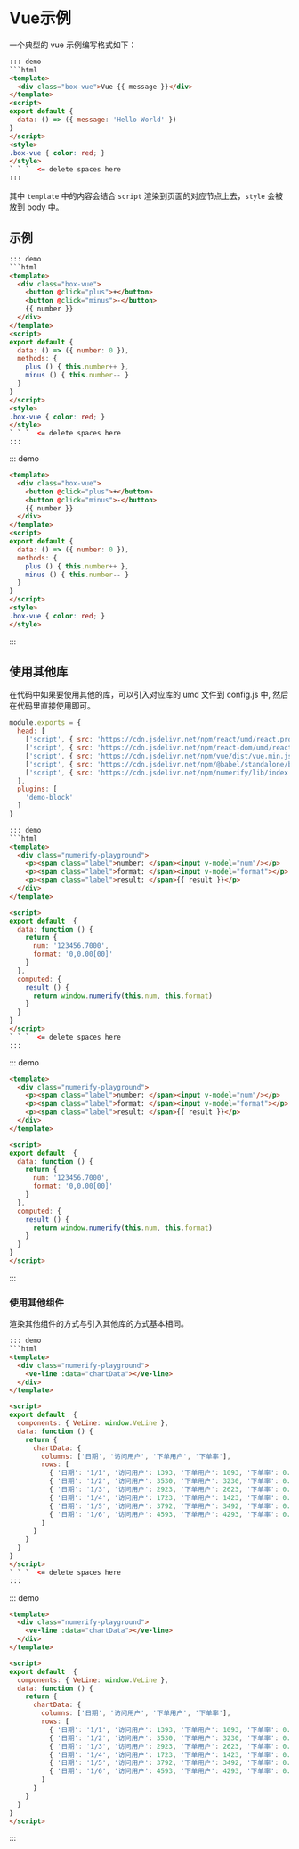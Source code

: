 # Vue示例

一个典型的 vue 示例编写格式如下：

```html
::: demo
```html
<template>
  <div class="box-vue">Vue {{ message }}</div>
</template>
<script>
export default {
  data: () => ({ message: 'Hello World' })
}
</script>
<style>
.box-vue { color: red; }
</style>
` ` `  <= delete spaces here
:::
```

其中 `template` 中的内容会结合 `script` 渲染到页面的对应节点上去，`style` 会被放到 body 中。

## 示例

```html
::: demo
```html
<template>
  <div class="box-vue">
    <button @click="plus">+</button>
    <button @click="minus">-</button>
    {{ number }}
  </div>
</template>
<script>
export default {
  data: () => ({ number: 0 }),
  methods: {
    plus () { this.number++ },
    minus () { this.number-- }
  }
}
</script>
<style>
.box-vue { color: red; }
</style>
` ` `  <= delete spaces here
:::
```

::: demo
```html
<template>
  <div class="box-vue">
    <button @click="plus">+</button>
    <button @click="minus">-</button>
    {{ number }}
  </div>
</template>
<script>
export default {
  data: () => ({ number: 0 }),
  methods: {
    plus () { this.number++ },
    minus () { this.number-- }
  }
}
</script>
<style>
.box-vue { color: red; }
</style>
```
:::

## 使用其他库

在代码中如果要使用其他的库，可以引入对应库的 umd 文件到 config.js 中, 然后在代码里直接使用即可。

```js
module.exports = {
  head: [
    ['script', { src: 'https://cdn.jsdelivr.net/npm/react/umd/react.production.min.js' }],
    ['script', { src: 'https://cdn.jsdelivr.net/npm/react-dom/umd/react-dom.production.min.js' }],
    ['script', { src: 'https://cdn.jsdelivr.net/npm/vue/dist/vue.min.js' }],
    ['script', { src: 'https://cdn.jsdelivr.net/npm/@babel/standalone/babel.min.js' }],
    ['script', { src: 'https://cdn.jsdelivr.net/npm/numerify/lib/index.umd.min.js' }],
  ],
  plugins: [
    'demo-block'
  ]
}
```

```html
::: demo
```html
<template>
  <div class="numerify-playground">
    <p><span class="label">number: </span><input v-model="num"/></p>
    <p><span class="label">format: </span><input v-model="format"></p>
    <p><span class="label">result: </span>{{ result }}</p>
  </div>
</template>

<script>
export default  {
  data: function () {
    return {
      num: '123456.7000',
      format: '0,0.00[00]'
    }
  },
  computed: {
    result () {
      return window.numerify(this.num, this.format)
    }
  }
}
</script>
` ` `  <= delete spaces here
:::
```

::: demo
```html
<template>
  <div class="numerify-playground">
    <p><span class="label">number: </span><input v-model="num"/></p>
    <p><span class="label">format: </span><input v-model="format"></p>
    <p><span class="label">result: </span>{{ result }}</p>
  </div>
</template>

<script>
export default  {
  data: function () {
    return {
      num: '123456.7000',
      format: '0,0.00[00]'
    }
  },
  computed: {
    result () {
      return window.numerify(this.num, this.format)
    }
  }
}
</script>
```
:::

### 使用其他组件

渲染其他组件的方式与引入其他库的方式基本相同。

```html
::: demo
```html
<template>
  <div class="numerify-playground">
    <ve-line :data="chartData"></ve-line>
  </div>
</template>

<script>
export default  {
  components: { VeLine: window.VeLine },
  data: function () {
    return {
      chartData: {
        columns: ['日期', '访问用户', '下单用户', '下单率'],
        rows: [
          { '日期': '1/1', '访问用户': 1393, '下单用户': 1093, '下单率': 0.32 },
          { '日期': '1/2', '访问用户': 3530, '下单用户': 3230, '下单率': 0.26 },
          { '日期': '1/3', '访问用户': 2923, '下单用户': 2623, '下单率': 0.76 },
          { '日期': '1/4', '访问用户': 1723, '下单用户': 1423, '下单率': 0.49 },
          { '日期': '1/5', '访问用户': 3792, '下单用户': 3492, '下单率': 0.323 },
          { '日期': '1/6', '访问用户': 4593, '下单用户': 4293, '下单率': 0.78 }
        ]
      }
    }
  }
}
</script>
` ` `  <= delete spaces here
:::
```

::: demo
```html
<template>
  <div class="numerify-playground">
    <ve-line :data="chartData"></ve-line>
  </div>
</template>

<script>
export default  {
  components: { VeLine: window.VeLine },
  data: function () {
    return {
      chartData: {
        columns: ['日期', '访问用户', '下单用户', '下单率'],
        rows: [
          { '日期': '1/1', '访问用户': 1393, '下单用户': 1093, '下单率': 0.32 },
          { '日期': '1/2', '访问用户': 3530, '下单用户': 3230, '下单率': 0.26 },
          { '日期': '1/3', '访问用户': 2923, '下单用户': 2623, '下单率': 0.76 },
          { '日期': '1/4', '访问用户': 1723, '下单用户': 1423, '下单率': 0.49 },
          { '日期': '1/5', '访问用户': 3792, '下单用户': 3492, '下单率': 0.323 },
          { '日期': '1/6', '访问用户': 4593, '下单用户': 4293, '下单率': 0.78 }
        ]
      }
    }
  }
}
</script>
```
:::
